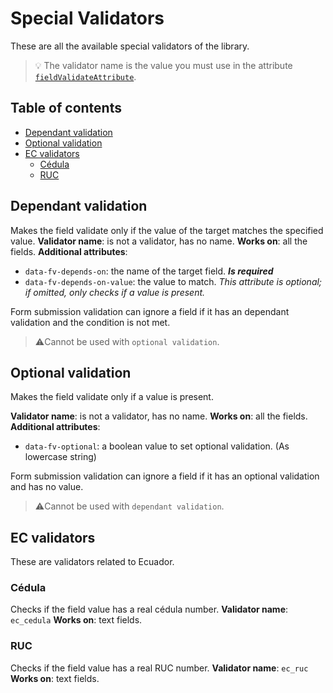 # Special Validators

These are all the available special validators of the library.

> :bulb: The validator name is the value you must use in the attribute [`fieldValidateAttribute`](./types.md#fieldvalidateattribute).

## Table of contents

- [Dependant validation](#dependant-validation)
- [Optional validation](#optional-validation)
- [EC validators](#ec-validators)
  - [Cédula](#cédula)
  - [RUC](#ruc)

## Dependant validation

Makes the field validate only if the value of the target matches the specified value.
**Validator name**: is not a validator, has no name.
**Works on**: all the fields.
**Additional attributes**:

- `data-fv-depends-on`: the name of the target field. ***Is required***
- `data-fv-depends-on-value`: the value to match.
  *This attribute is optional; if omitted, only checks if a value is present.*

Form submission validation can ignore a field if it has an dependant validation and the condition is not met.

>:warning:Cannot be used with `optional validation`.

## Optional validation

Makes the field validate only if a value is present.

**Validator name**: is not a validator, has no name.
**Works on**: all the fields.
**Additional attributes**:

- `data-fv-optional`: a boolean value to set optional validation. (As lowercase string)

Form submission validation can ignore a field if it has an optional validation and has no value.

>:warning:Cannot be used with `dependant validation`.

## EC validators

These are validators related to Ecuador.

### Cédula

Checks if the field value has a real cédula number.
**Validator name**: `ec_cedula`
**Works on**: text fields.

### RUC

Checks if the field value has a real RUC number.
**Validator name**: `ec_ruc`
**Works on**: text fields.
